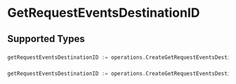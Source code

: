 # GetRequestEventsDestinationID


## Supported Types

### 

```go
getRequestEventsDestinationID := operations.CreateGetRequestEventsDestinationIDStr(string{/* values here */})
```

### 

```go
getRequestEventsDestinationID := operations.CreateGetRequestEventsDestinationIDArrayOfstr([]string{/* values here */})
```


